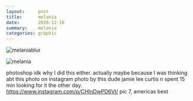 ```yaml
---
layout:     post
title:      melania
date:       2020-12-16
summary:    melania
categories: graphic
---
```


![melaniablur](https://i.imgur.com/Gwh2t22.png)

![melania](https://i.imgur.com/S14mJM6.jpg)

photoshop idk why I did this either. actually maybe because I was thinking abt this photo on instagram photo by this dude jamie lee curtis n spent 15 min looking for it the other day. https://www.instagram.com/p/CHInDwPD6VI/ pic 7, americas best

